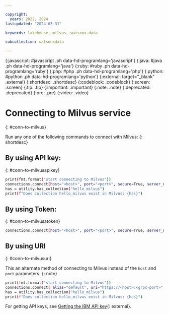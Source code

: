 ```yaml
---

copyright:
  years: 2022, 2024
lastupdated: "2024-05-31"

keywords: lakehouse, milvus, watsonx.data

subcollection: watsonxdata

---
```


{:javascript: #javascript .ph data-hd-programlang='javascript'}
{:java: #java .ph data-hd-programlang='java'}
{:ruby: #ruby .ph data-hd-programlang='ruby'}
{:php: #php .ph data-hd-programlang='php'}
{:python: #python .ph data-hd-programlang='python'}
{:external: target="_blank" .external}
{:shortdesc: .shortdesc}
{:codeblock: .codeblock}
{:screen: .screen}
{:tip: .tip}
{:important: .important}
{:note: .note}
{:deprecated: .deprecated}
{:pre: .pre}
{:video: .video}

# Connecting to Milvus service
{: #conn-to-milvus}

Run any one of the following commands to connect with Milvus:
{: shortdesc}

## By using API key:
{: #conn-to-milvusapikey}

```bash
print(fmt.format("start connecting to Milvus"))
connections.connect(host="<host>", port="<port>", secure=True, server_name="localhost", user="ibmlhapikey", password="<api-key>")
has = utility.has_collection("hello_milvus")
print(f"Does collection hello_milvus exist in Milvus: {has}")
```

## By using Token:
{: #conn-to-milvusatoken}

```bash
connections.connect(host="<host>", port="<port>", secure=True, server_name="localhost", user="ibmlhtoken", password="<token>")
```

## By using URI
{: #conn-to-milvusuri}

This an alternate method of connecting to Milvus instead of the `host` and `port` parameters.
{: note}

```bash
print(fmt.format("start connecting to Milvus"))
connections.connect( alias="default", uri="https://<host>:<grpc-port>", user = "ibmlhtoken", password = "token" )
has = utility.has_collection("hello_milvus")
print(f"Does collection hello_milvus exist in Milvus: {has}")
```
For getting API keys, see [Getting the IBM API key](watsonxdata?topic=watsonxdata-con-presto-serv#get-api-iam-token){: external}.
